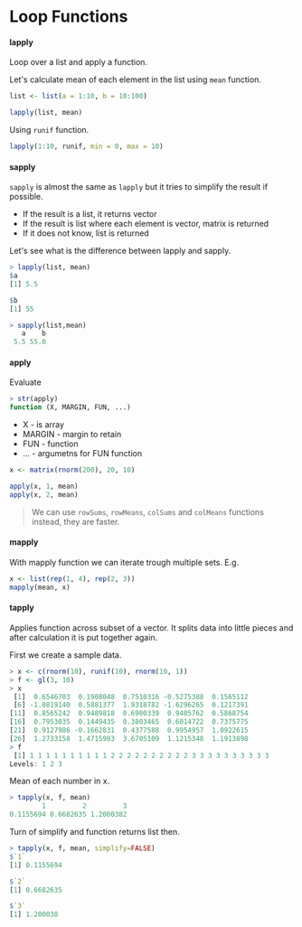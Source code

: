 # Loop Functions

#### lapply

Loop over a list and apply a function.

Let's calculate mean of each element in the list using `mean` function.

``` R
list <- list(a = 1:10, b = 10:100)

lapply(list, mean)
```

Using `runif` function.

``` R
lapply(1:10, runif, min = 0, max = 10)
```

#### sapply

`sapply` is almost the same as `lapply` but it tries to simplify the result if possible.

* If the result is a list, it returns vector
* If the result is list where each element is vector, matrix is returned
* If it does not know, list is returned

Let's see what is the difference between lapply and sapply.

``` R
> lapply(list, mean)
$a
[1] 5.5

$b
[1] 55

> sapply(list,mean)
   a    b
 5.5 55.0
```

#### apply

Evaluate

``` R
> str(apply)
function (X, MARGIN, FUN, ...)
```

* X - is array
* MARGIN - margin to retain
* FUN - function
* ... - argumetns for FUN function

``` R
x <- matrix(rnorm(200), 20, 10)

apply(x, 1, mean)
apply(x, 2, mean)
```

> We can use `rowSums`, `rowMeans`, `colSums` and `colMeans` functions instead, they are faster.

#### mapply

With mapply function we can iterate trough multiple sets. E.g.

``` R
x <- list(rep(1, 4), rep(2, 3))
mapply(mean, x)
```

#### tapply

Applies function across subset of a vector. It splits data into little pieces and after calculation it is put together again.

First we create a sample data.

``` R
> x <- c(rnorm(10), runif(10), rnorm(10, 1))
> f <- gl(3, 10)
> x
 [1]  0.6546703  0.1908048  0.7510316 -0.5275388  0.1565112
 [6] -1.0819140  0.5881377  1.9318782 -1.6296265  0.1217391
[11]  0.8565242  0.9489818  0.6900339  0.9405762  0.5868754
[16]  0.7953035  0.1449435  0.3803465  0.6014722  0.7375775
[21]  0.9127986 -0.1662831  0.4377588  0.9954957  1.0922615
[26]  1.2733158  1.4715993  3.6705109  1.1215348  1.1913898
> f
 [1] 1 1 1 1 1 1 1 1 1 1 2 2 2 2 2 2 2 2 2 2 3 3 3 3 3 3 3 3 3 3
Levels: 1 2 3
```

Mean of each number in x.

``` R
> tapply(x, f, mean)
        1         2         3
0.1155694 0.6682635 1.2000382
```

Turn of simplify and function returns list then.

``` R
> tapply(x, f, mean, simplify=FALSE)
$`1`
[1] 0.1155694

$`2`
[1] 0.6682635

$`3`
[1] 1.200038
```




``` R
```


``` R
```

``` R
```

``` R
```

